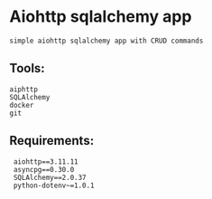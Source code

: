 # Aiohttp sqlalchemy app
    simple aiohttp sqlalchemy app with CRUD commands 

## Tools:
    aiphttp
    SQLAlchemy
    docker
    git
    
## Requirements:
     aiohttp==3.11.11
     asyncpg==0.30.0
     SQLAlchemy==2.0.37
     python-dotenv~=1.0.1